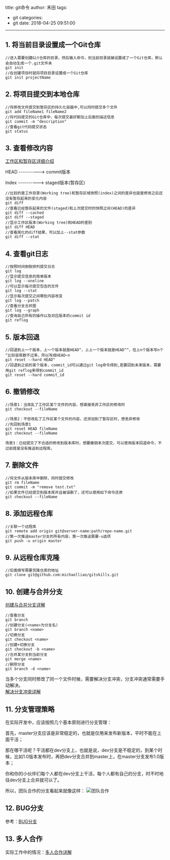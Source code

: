 title: git命令
author: 禾田
tags:
  - git
categories:
  - git
date: 2018-04-25 09:51:00
---
## 1. 将当前目录设置成一个Git仓库
```git
//进入需要创建Git仓库的目录，然后输入命令，则当前目录就被设置成了一个Git仓库，默认会自动生成一个.git文件夹
git init 
//在创建项目时就将项目目录设置成一个Git仓库
git init projectName
```

## 2. 将项目提交到本地仓库
```git
//将修改文件提交到暂存区的持久化容器中,可以同时提交多个文件
git add fileName1 fileName2
//将代码提交的Git仓库中，每次提交最好都加上后面的描述信息
git commit -m "description"
//查看git代码提交状态
git status
```

## 3. 查看修改内容  
[工作区和暂存区详细介绍](https://www.liaoxuefeng.com/wiki/0013739516305929606dd18361248578c67b8067c8c017b000/0013745374151782eb658c5a5ca454eaa451661275886c6000)

HEAD ----------> commit版本  
  
Index ----------> staged版本(暂存区)

```git
//比较的是工作目录(Working tree)和暂存区域快照(index)之间的差异也就是修改之后还没有暂存起来的变化内容
git diff
//查看已经暂存起来的文件(staged)和上次提交时的快照之间(HEAD)的差异
git diff --cached
git diff --staged
//显示工作区版本(Working tree)和HEAD的差别
git diff HEAD
//查看简化的diff结果，可以加上--stat参数
git diff --stat
```
## 4. 查看git日志
```git
//按照时间倒叙排列提交日志
git log
//显示提交信息的简单版本
git log --oneline
//可以显示每次提交包含的文件
git log --stat
//显示每次提交之间哪些内容改变
git log --patch
//查看分支合并图
git log --graph
//查询自己所有的操作以及对应版本的commit id
git reflog
```

## 5. 版本回退
```git
//回退到上一个版本，上一个版本就是HEAD^，上上一个版本就是HEAD^^，往上n个版本写n个^比较容易数不过来，所以写成HEAD~n
git reset --hard HEAD^
//回退到之前的某个版本，commit_id可以通过git log命令得到,若要回到未来版本，需要用git reflog来得到commit_id
git reset --hard commit_id
```

## 6. 撤销修改
```git
//场景1：当改乱了工作区某个文件的内容，想直接丢弃工作区的修改时
git checkout --fileName

//场景2：不但改乱了工作区某个文件的内容，还添加到了暂存区时，想丢弃修改
//先回到场景1
git reset HEAD fileName
git checkout --fileName

场景3：已经提交了不合适的修改到版本库时，想要撤销本次提交，可以使用版本回退命令，不过前提是没有推送到远程库。
```
## 7. 删除文件
```
//将文件从版本库中删除，同时提交修改
git rm fileName
git commit -m "remove test.txt"
//如果文件已经提交到版本库并且被误删了，还可以使用如下命令还原
git checkout --fileName
```

## 8. 添加远程仓库
```git
//关联一个远程库
git remote add origin git@server-name:path/repo-name.git
//第一次推送master分支的所有内容，第一次推送需要-u选项
git push -u origin master
```

## 9. 从远程仓库克隆
```git
//后面填写需要克隆仓库的地址
git clone git@github.com:michaelliao/gitskills.git
```

## 10. 创建与合并分支
[创建与合并分支详解](https://www.liaoxuefeng.com/wiki/0013739516305929606dd18361248578c67b8067c8c017b000/001375840038939c291467cc7c747b1810aab2fb8863508000)
```git
//查看分支
git branch
//创建分支(<name>为分支名)
git branch <name>
//切换分支
git checkout <name>
//创建+切换分支
git checkout -b <name>
//合并某分支到当前分支
git merge <name>
//删除分支
git branch -d <name>
```
当多个分支同时修改了同一个文件时候，需要解决分支冲突，分支冲突通常需要手动解决。  
[解决分支冲突详解](https://www.liaoxuefeng.com/wiki/0013739516305929606dd18361248578c67b8067c8c017b000/001375840202368c74be33fbd884e71b570f2cc3c0d1dcf000)

## 11. 分支管理策略
在实际开发中，应该按照几个基本原则进行分支管理：

首先，master分支应该是非常稳定的，也就是仅用来发布新版本，平时不能在上面干活；

那在哪干活呢？干活都在dev分支上，也就是说，dev分支是不稳定的，到某个时候，比如1.0版本发布时，再把dev分支合并到master上，在master分支发布1.0版本；

你和你的小伙伴们每个人都在dev分支上干活，每个人都有自己的分支，时不时地往dev分支上合并就可以了。

所以，团队合作的分支看起来就像这样：
![团队合作](http://owq01tqh9.bkt.clouddn.com/0.png)


## 12. BUG分支
参考：[BUG分支](https://www.liaoxuefeng.com/wiki/0013739516305929606dd18361248578c67b8067c8c017b000/00137602359178794d966923e5c4134bc8bf98dfb03aea3000)

## 13. 多人合作
实际工作中的情况：[多人合作详解](https://www.liaoxuefeng.com/wiki/0013739516305929606dd18361248578c67b8067c8c017b000/0013760174128707b935b0be6fc4fc6ace66c4f15618f8d000)
